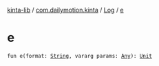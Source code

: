 [kinta-lib](../../index.md) / [com.dailymotion.kinta](../index.md) / [Log](index.md) / [e](./e.md)

# e

`fun e(format: `[`String`](https://kotlinlang.org/api/latest/jvm/stdlib/kotlin/-string/index.html)`, vararg params: `[`Any`](https://kotlinlang.org/api/latest/jvm/stdlib/kotlin/-any/index.html)`): `[`Unit`](https://kotlinlang.org/api/latest/jvm/stdlib/kotlin/-unit/index.html)